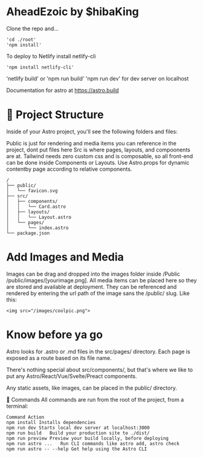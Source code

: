 # AheadEzoic by $hibaKing

Clone the repo and...
```
'cd ./root'
'npm install'
```
To deploy to Netlify install netlify-cli
```
'npm install netlify-cli' 
```
'netlify build' or 'npm run build' 'npm run dev' for dev server on localhost

Documentation for astro at https://astro.build

# 🚀 Project Structure
Inside of your Astro project, you'll see the following folders and files:

Public is just for rendering and media items you can reference in the project, dont put files here Src is where pages, layouts, and compoonents are at. Tailwind needs zero custom css and is composable, so all front-end can be done inside Components or Layouts. Use Astro.props for dynamic contentby page according to relative components.
```
/
├── public/
│   └── favicon.svg
├── src/
│   ├── components/
│   │   └── Card.astro
│   ├── layouts/
│   │   └── Layout.astro
│   └── pages/
│       └── index.astro
└── package.json
```

# Add Images and Media

Images can be drag and dropped into the images folder inside /Public /public/images/[yourimage.png]. All media items can be placed here so they are stored and available at deployment. They can be referenced and rendered by entering the url path of the image sans the /public/ slug. Like this:
```
<img src="/images/coolpic.png">
```
# Know before ya go

Astro looks for .astro or .md files in the src/pages/ directory. Each page is exposed as a route based on its file name.

There's nothing special about src/components/, but that's where we like to put any Astro/React/Vue/Svelte/Preact components.

Any static assets, like images, can be placed in the public/ directory.

🧞 Commands
All commands are run from the root of the project, from a terminal:
```
Command	Action
npm install	Installs dependencies
npm run dev	Starts local dev server at localhost:3000
npm run build	Build your production site to ./dist/
npm run preview	Preview your build locally, before deploying
npm run astro ...	Run CLI commands like astro add, astro check
npm run astro -- --help	Get help using the Astro CLI
```
